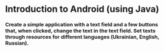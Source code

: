 # Introduction to Android (using Java)

### Create a simple application with a text field and a few buttons that, when clicked, change the text in the text field. Set texts through resources for different languages (Ukrainian, English, Russian).